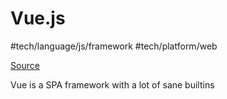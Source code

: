 # Vue.js
#tech/language/js/framework #tech/platform/web 

[Source](https://github.com/vuejs/vue)

Vue is a SPA framework with a lot of sane builtins
